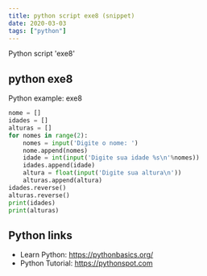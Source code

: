 ```yaml
---
title: python script exe8 (snippet)
date: 2020-03-03
tags: ["python"]
---
```

Python script 'exe8'


## python exe8

Python example: exe8

```python
nome = []
idades = []
alturas = []
for nomes in range(2):
    nomes = input('Digite o nome: ')
    nome.append(nomes)
    idade = int(input('Digite sua idade %s\n'%nomes))
    idades.append(idade)
    altura = float(input('Digite sua altura\n'))
    alturas.append(altura)
idades.reverse()
alturas.reverse()
print(idades)
print(alturas)

```

## Python links

- Learn Python: https://pythonbasics.org/
- Python Tutorial: https://pythonspot.com
